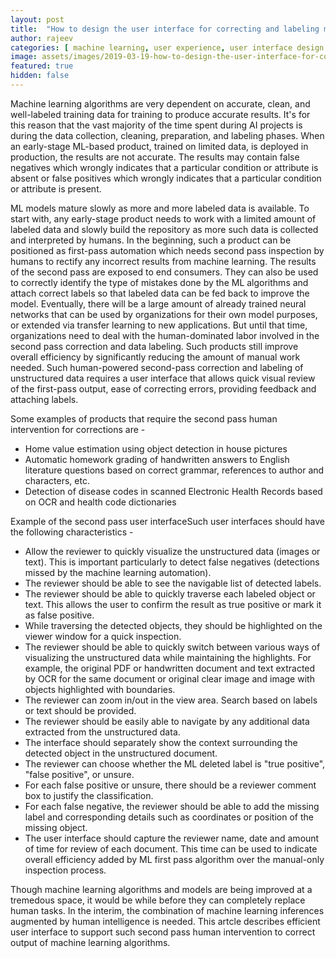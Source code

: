 ```yaml
---
layout: post
title:  "How to design the user interface for correcting and labeling machine learning inferences"
author: rajeev
categories: [ machine learning, user experience, user interface design ]
image: assets/images/2019-03-19-how-to-design-the-user-interface-for-correcting-and-labeling-machine-learning-inferences-1.png
featured: true
hidden: false
---
```

Machine learning algorithms are very dependent on accurate, clean, and well-labeled training data for training to produce accurate results. It's for this reason that the vast majority of the time spent during AI projects is during the data collection, cleaning, preparation, and labeling phases.
When an early-stage ML-based product, trained on limited data, is deployed in production, the results are not accurate. The results may contain false negatives which wrongly indicates that a particular condition or attribute is absent or false positives which wrongly indicates that a particular condition or attribute is present.

ML models mature slowly as more and more labeled data is available. To start with, any early-stage product needs to work with a limited amount of labeled data and slowly build the repository as more such data is collected and interpreted by humans. In the beginning, such a product can be positioned as first-pass automation which needs second pass inspection by humans to rectify any incorrect results from machine learning. The results of the second pass are exposed to end consumers. They can also be used to correctly identify the type of mistakes done by the ML algorithms and attach correct labels so that labeled data can be fed back to improve the model. Eventually, there will be a large amount of already trained neural networks that can be used by organizations for their own model purposes, or extended via transfer learning to new applications. But until that time, organizations need to deal with the human-dominated labor involved in the second pass correction and data labeling. Such products still improve overall efficiency by significantly reducing the amount of manual work needed.
Such human-powered second-pass correction and labeling of unstructured data requires a user interface that allows quick visual review of the first-pass output, ease of correcting errors, providing feedback and attaching labels.

Some examples of products that require the second pass human intervention for corrections are -
- Home value estimation using object detection in house pictures
- Automatic homework grading of handwritten answers to English literature questions based on correct grammar, references to author and characters, etc.
- Detection of disease codes in scanned Electronic Health Records based on OCR and health code dictionaries

Example of the second pass user interfaceSuch user interfaces should have the following characteristics -
- Allow the reviewer to quickly visualize the unstructured data (images or text). This is important particularly to detect false negatives (detections missed by the machine learning automation).
- The reviewer should be able to see the navigable list of detected labels.
- The reviewer should be able to quickly traverse each labeled object or text. This allows the user to confirm the result as true positive or mark it as false positive.
- While traversing the detected objects, they should be highlighted on the viewer window for a quick inspection.
- The reviewer should be able to quickly switch between various ways of visualizing the unstructured data while maintaining the highlights. For example, the original PDF or handwritten document and text extracted by OCR for the same document or original clear image and image with objects highlighted with boundaries.
- The reviewer can zoom in/out in the view area.
Search based on labels or text should be provided.
- The reviewer should be easily able to navigate by any additional data extracted from the unstructured data.
- The interface should separately show the context surrounding the detected object in the unstructured document.
- The reviewer can choose whether the ML deleted label is "true positive", "false positive", or unsure.
- For each false positive or unsure, there should be a reviewer comment box to justify the classification.
- For each false negative, the reviewer should be able to add the missing label and corresponding details such as coordinates or position of the missing object.
- The user interface should capture the reviewer name, date and amount of time for review of each document. This time can be used to indicate overall efficiency added by ML first pass algorithm over the manual-only inspection process.

Though machine learning algorithms and models are being improved at a tremedous space, it would be while before they can completely replace human tasks. In the interim, the combination of machine learning inferences augmented by human intelligence is needed. This artcle describes efficient user interface to support such second pass human intervention to correct output of machine learning algorithms. 
```
